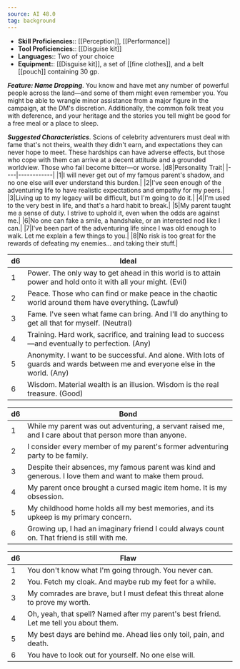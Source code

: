 ```yaml
---
source: AI 48.0
tag: background
---
```



- **Skill Proficiencies:**: [[Perception]], [[Performance]]
- **Tool Proficiencies:**: [[Disguise kit]]
- **Languages:**: Two of your choice
- **Equipment:**: [[Disguise kit]], a set of [[fine clothes]], and a belt [[pouch]] containing 30 gp.


**_Feature: Name Dropping_**. You know and have met any number of powerful people across the land—and some of them might even remember you. You might be able to wrangle minor assistance from a major figure in the campaign, at the DM's discretion. Additionally, the common folk treat you with deference, and your heritage and the stories you tell might be good for a free meal or a place to sleep.

**_Suggested Characteristics_**. Scions of celebrity adventurers must deal with fame that's not theirs, wealth they didn't earn, and expectations they can never hope to meet. These hardships can have adverse effects, but those who cope with them can arrive at a decent attitude and a grounded worldview. Those who fail become bitter—or worse.
|d8|Personality Trait|
|----|------------|
|1|I will never get out of my famous parent's shadow, and no one else will ever understand this burden.|
|2|I've seen enough of the adventuring life to have realistic expectations and empathy for my peers.|
|3|Living up to my legacy will be difficult, but I'm going to do it.|
|4|I'm used to the very best in life, and that's a hard habit to break.|
|5|My parent taught me a sense of duty. I strive to uphold it, even when the odds are against me.|
|6|No one can fake a smile, a handshake, or an interested nod like I can.|
|7|I've been part of the adventuring life since I was old enough to walk. Let me explain a few things to you.|
|8|No risk is too great for the rewards of defeating my enemies... and taking their stuff.|

|d6|Ideal|
|----|------------|
|1|Power. The only way to get ahead in this world is to attain power and hold onto it with all your might. (Evil)|
|2|Peace. Those who can find or make peace in the chaotic world around them have everything. (Lawful)|
|3|Fame. I've seen what fame can bring. And I'll do anything to get all that for myself. (Neutral)|
|4|Training. Hard work, sacrifice, and training lead to success—and eventually to perfection. (Any)|
|5|Anonymity. I want to be successful. And alone. With lots of guards and wards between me and everyone else in the world. (Any)|
|6|Wisdom. Material wealth is an illusion. Wisdom is the real treasure. (Good)|

|d6|Bond|
|----|------------|
|1|While my parent was out adventuring, a servant raised me, and I care about that person more than anyone.|
|2|I consider every member of my parent's former adventuring party to be family.|
|3|Despite their absences, my famous parent was kind and generous. I love them and want to make them proud.|
|4|My parent once brought a cursed magic item home. It is my obsession.|
|5|My childhood home holds all my best memories, and its upkeep is my primary concern.|
|6|Growing up, I had an imaginary friend I could always count on. That friend is still with me.|

|d6|Flaw|
|----|------------|
|1|You don't know what I'm going through. You never can.|
|2|You. Fetch my cloak. And maybe rub my feet for a while.|
|3|My comrades are brave, but I must defeat this threat alone to prove my worth.|
|4|Oh, yeah, that spell? Named after my parent's best friend. Let me tell you about them.|
|5|My best days are behind me. Ahead lies only toil, pain, and death.|
|6|You have to look out for yourself. No one else will.|

